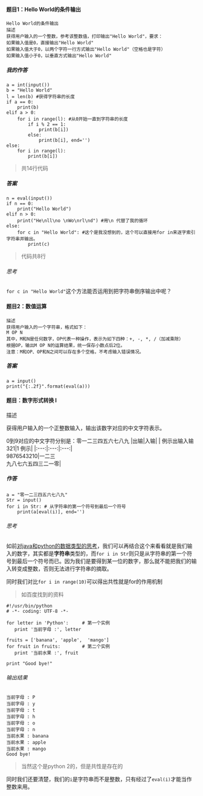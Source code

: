 #### 题目1：Hello World的条件输出

```
Hello World的条件输出
描述
获得用户输入的一个整数，参考该整数值，打印输出"Hello World"，要求：‪‬‪‬‪‬‪‬‪‬‮‬‫‬‪‬‪‬‪‬‪‬‪‬‪‬‮‬‫‬‮‬‪‬‪‬‪‬‪‬‪‬‮‬‫‬‮‬‪‬‪‬‪‬‪‬‪‬‮‬‪‬‪‬‪‬‪‬‪‬‪‬‪‬‮‬‪‬‮‬‪‬‪‬‪‬‪‬‪‬‮‬‫‬‭‬
如果输入值是0，直接输出"Hello World"‪‬‪‬‪‬‪‬‪‬‮‬‫‬‪‬‪‬‪‬‪‬‪‬‪‬‮‬‫‬‮‬‪‬‪‬‪‬‪‬‪‬‮‬‫‬‮‬‪‬‪‬‪‬‪‬‪‬‮‬‪‬‪‬‪‬‪‬‪‬‪‬‪‬‮‬‪‬‮‬‪‬‪‬‪‬‪‬‪‬‮‬‫‬‭‬
如果输入值大于0，以两个字符一行方式输出"Hello World"（空格也是字符）‪‬‪‬‪‬‪‬‪‬‮‬‫‬‪‬‪‬‪‬‪‬‪‬‪‬‮‬‫‬‮‬‪‬‪‬‪‬‪‬‪‬‮‬‫‬‮‬‪‬‪‬‪‬‪‬‪‬‮‬‪‬‪‬‪‬‪‬‪‬‪‬‪‬‮‬‪‬‮‬‪‬‪‬‪‬‪‬‪‬‮‬‫‬‭‬
如果输入值小于0，以垂直方式输出"Hello World"
```

##### 我的作答

```
a = int(input())
b = "Hello World"
l = len(b) #获得字符串的长度
if a == 0:
    print(b)
elif a > 0:
    for i in range(l): #从0开始一直到字符串的长度
        if i % 2 == 1:
            print(b[i])
        else:
            print(b[i], end='')
else:
    for i in range(l):
        print(b[i])
```
> 共14行代码

##### 答案

```
n = eval(input())
if n == 0:
    print("Hello World")
elif n > 0:
    print("He\nll\no \nWo\nrl\nd") #用\n 代替了我的循环
else:
    for c in "Hello World": #这个是我没想到的，这个可以直接用for in来逐字索引字符串并输出。
        print(c)
```

> 代码共8行

###### 思考
`for c in "Hello World"`这个方法能否运用到把字符串倒序输出中呢？

#### 题目2：数值运算

```
描述
获得用户输入的一个字符串，格式如下：‪‬‪‬‪‬‪‬‪‬‮‬‫‬‪‬‪‬‪‬‪‬‪‬‪‬‮‬‫‬‮‬‪‬‪‬‪‬‪‬‪‬‮‬‫‬‮‬‪‬‪‬‪‬‪‬‪‬‮‬‪‬‪‬‪‬‪‬‪‬‪‬‪‬‮‬‪‬‮‬‪‬‪‬‪‬‪‬‪‬‮‬‫‬‭‬
M OP N‪‬‪‬‪‬‪‬‪‬‮‬‫‬‪‬‪‬‪‬‪‬‪‬‪‬‮‬‫‬‮‬‪‬‪‬‪‬‪‬‪‬‮‬‫‬‮‬‪‬‪‬‪‬‪‬‪‬‮‬‪‬‪‬‪‬‪‬‪‬‪‬‪‬‮‬‪‬‮‬‪‬‪‬‪‬‪‬‪‬‮‬‫‬‭‬
其中，M和N是任何数字，OP代表一种操作，表示为如下四种：+, -, *, /（加减乘除）‪‬‪‬‪‬‪‬‪‬‮‬‫‬‪‬‪‬‪‬‪‬‪‬‪‬‮‬‫‬‮‬‪‬‪‬‪‬‪‬‪‬‮‬‫‬‮‬‪‬‪‬‪‬‪‬‪‬‮‬‪‬‪‬‪‬‪‬‪‬‪‬‪‬‮‬‪‬‮‬‪‬‪‬‪‬‪‬‪‬‮‬‫‬‭‬
根据OP，输出M OP N的运算结果，统一保存小数点后2位。‪‬‪‬‪‬‪‬‪‬‮‬‫‬‪‬‪‬‪‬‪‬‪‬‪‬‮‬‫‬‮‬‪‬‪‬‪‬‪‬‪‬‮‬‫‬‮‬‪‬‪‬‪‬‪‬‪‬‮‬‪‬‪‬‪‬‪‬‪‬‪‬‪‬‮‬‪‬‮‬‪‬‪‬‪‬‪‬‪‬‮‬‫‬‭‬
注意：M和OP、OP和N之间可以存在多个空格，不考虑输入错误情况。
```

##### 答案

```
a = input()
print("{:.2f}".format(eval(a)))
```

#### 题目：数字形式转换 I

描述

获得用户输入的一个正整数输入，输出该数字对应的中文字符表示。‪‬‪‬‪‬‪‬‪‬‮‬‫‬‪‬‪‬‪‬‪‬‪‬‪‬‮‬‫‬‮‬‪‬‪‬‪‬‪‬‪‬‮‬‫‬‮‬‪‬‪‬‪‬‪‬‪‬‮‬‪‬‪‬‪‬‪‬‪‬‪‬‪‬‮‬‪‬‮‬‪‬‪‬‪‬‪‬‪‬‮‬‫‬‭‬

0到9对应的中文字符分别是：零一二三四五六七八九‪‬‪‬‪‬‪‬‪‬‮‬‫‬‪‬‪‬‪‬‪‬‪‬‪‬‮‬‫‬‮‬‪‬‪‬‪‬‪‬‪‬‮‬‫‬‮‬‪‬‪‬‪‬‪‬‪‬‮‬‪‬‪‬‪‬‪‬‪‬‪‬‪‬‮‬‪‬‮‬‪‬‪‬‪‬‪‬‪‬‮‬‫‬‭‬
 ‪‬‪‬‪‬‪‬‪‬‮‬‫‬‪‬‪‬‪‬‪‬‪‬‪‬‮‬‫‬‮‬‪‬‪‬‪‬‪‬‪‬‮‬‫‬‮‬‪‬‪‬‪‬‪‬‪‬‮‬‪‬‪‬‪‬‪‬‪‬‪‬‪‬‮‬‪‬‮‬‪‬‪‬‪‬‪‬‪‬‮
输入输出示例
| |输入|输出|
|:---:|:---:|:---:|
|示例 1|123 </br> 9876543210|一二三</br>九八七六五四三二一零|

##### 作答

```
a = "零一二三四五六七八九"
Str = input()
for i in Str: # 从字符串的第一个符号到最后一个符号
    print(a[eval(i)], end='')
```
###### 思考

如前[对java和python的数据类型的思考](https://github.com/SimonZhong2025/Waste-Self-Rescue-Scheme/blob/master/Simon%E2%80%98s%20base%20camp/Python/MOOC%20python%E8%AF%AD%E8%A8%80%E7%A8%8B%E5%BA%8F%E8%AE%BE%E8%AE%A1/01%20%E7%AC%AC%E4%B8%80%E4%B8%AA%E5%AE%9E%E4%BE%8B%EF%BC%9ATemperConvert.md)，我们可以再结合这个来看看就是我们输入的数字，其实都是**字符串**类型的，而`for i in Str`则只是从字符串的第一个符号到最后一个符号而已。因为我们是要得到某一位的数字，那么就不能把我们的输入转变成整数，否则无法进行字符串的摘取。

同时我们对比`for i in range(10)`可以得出共性就是for的作用机制

> 如百度找到的资料
```
#!/usr/bin/python
# -*- coding: UTF-8 -*-
 
for letter in 'Python':     # 第一个实例
   print '当前字母 :', letter
 
fruits = ['banana', 'apple',  'mango']
for fruit in fruits:        # 第二个实例
   print '当前水果 :', fruit
 
print "Good bye!"
```

###### 输出结果
```
当前字母 : P
当前字母 : y
当前字母 : t
当前字母 : h
当前字母 : o
当前字母 : n
当前水果 : banana
当前水果 : apple
当前水果 : mango
Good bye!
```
> 当然这个是python 2的，但是共性是存在的

同时我们还要清楚，我们的`i`是字符串而不是整数，只有经过了`eval(i)`才能当作整数来用。
